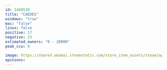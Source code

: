 ```yaml
---
id: 1460510
title: "CAEDES"
windows: "true"
mac: "false"
linux: false
positive: 17
negative: 23
estimated_owners: "0 - 20000"
peak_ccu: 0

image: https://shared.akamai.steamstatic.com/store_item_assets/steam/apps/1460510/header.jpg?t=1660832838
opinions:
---
```

